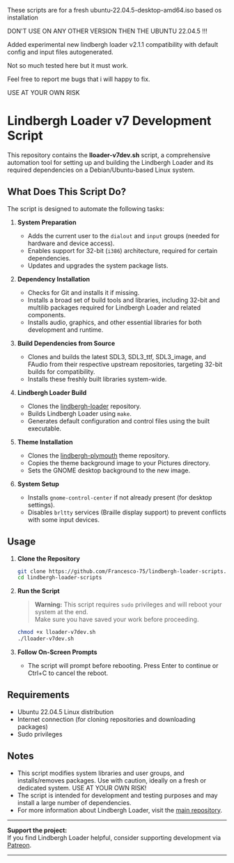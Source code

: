 
These scripts are for a fresh ubuntu-22.04.5-desktop-amd64.iso based os installation

DON'T USE ON ANY OTHER VERSION THEN THE UBUNTU 22.04.5 !!!

Added experimental new lindbergh loader v2.1.1 compatibility with default config and input files autogenerated. 

Not so much tested here but it must work. 

Feel free to report me bugs that i will happy to fix.

USE AT YOUR OWN RISK

# Lindbergh Loader v7 Development Script

This repository contains the **lloader-v7dev.sh** script, a comprehensive automation tool for setting up and building the Lindbergh Loader and its required dependencies on a Debian/Ubuntu-based Linux system.

## What Does This Script Do?

The script is designed to automate the following tasks:

1. **System Preparation**
    - Adds the current user to the `dialout` and `input` groups (needed for hardware and device access).
    - Enables support for 32-bit (`i386`) architecture, required for certain dependencies.
    - Updates and upgrades the system package lists.

2. **Dependency Installation**
    - Checks for Git and installs it if missing.
    - Installs a broad set of build tools and libraries, including 32-bit and multilib packages required for Lindbergh Loader and related components.
    - Installs audio, graphics, and other essential libraries for both development and runtime.

3. **Build Dependencies from Source**
    - Clones and builds the latest SDL3, SDL3_ttf, SDL3_image, and FAudio from their respective upstream repositories, targeting 32-bit builds for compatibility.
    - Installs these freshly built libraries system-wide.

4. **Lindbergh Loader Build**
    - Clones the [lindbergh-loader](https://github.com/lindbergh-loader/lindbergh-loader) repository.
    - Builds Lindbergh Loader using `make`.
    - Generates default configuration and control files using the built executable.

5. **Theme Installation**
    - Clones the [lindbergh-plymouth](https://github.com/Francesco-75/lindbergh-plymouth) theme repository.
    - Copies the theme background image to your Pictures directory.
    - Sets the GNOME desktop background to the new image.

6. **System Setup**
    - Installs `gnome-control-center` if not already present (for desktop settings).
    - Disables `brltty` services (Braille display support) to prevent conflicts with some input devices.


## Usage

1. **Clone the Repository**

   ```bash
   git clone https://github.com/Francesco-75/lindbergh-loader-scripts.git
   cd lindbergh-loader-scripts
   ```

2. **Run the Script**

   > **Warning:** This script requires `sudo` privileges and will reboot your system at the end.  
   > Make sure you have saved your work before proceeding.

   ```bash
   chmod +x lloader-v7dev.sh
   ./lloader-v7dev.sh
   ```

3. **Follow On-Screen Prompts**
    - The script will prompt before rebooting. Press Enter to continue or Ctrl+C to cancel the reboot.

## Requirements

- Ubuntu 22.04.5 Linux distribution
- Internet connection (for cloning repositories and downloading packages)
- Sudo privileges

## Notes

- This script modifies system libraries and user groups, and installs/removes packages. Use with caution, ideally on a fresh or dedicated system. USE AT YOUR OWN RISK!
- The script is intended for development and testing purposes and may install a large number of dependencies.
- For more information about Lindbergh Loader, visit the [main repository](https://github.com/lindbergh-loader/lindbergh-loader).

---

**Support the project:**  
If you find Lindbergh Loader helpful, consider supporting development via [Patreon](https://patreon.com/LindberghLoader).

---
